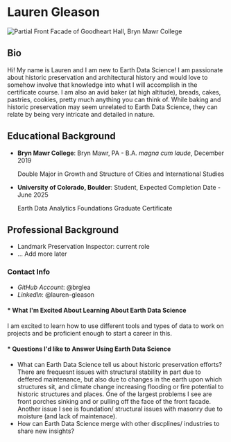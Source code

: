 # Lauren Gleason

![Partial Front Facade of Goodheart Hall, Bryn Mawr College]()

## **Bio**
Hi! My name is Lauren and I am new to Earth Data Science! I am passionate about historic preservation and architectural history and would love to somehow involve that knowledge into what I will accomplish in the certificate course. I am also an avid baker (at high altitude), breads, cakes, pastries, cookies, pretty much anything you can think of. While baking and historic preservation may seem unrelated to Earth Data Science, they can relate by being very intricate and detailed in nature.

## **Educational Background**
* **Bryn Mawr College**: Bryn Mawr, PA - B.A. *magna cum laude*, December 2019

  Double Major in Growth and Structure of Cities and International Studies
* **University of Colorado, Boulder**: Student, Expected Completion Date - June 2025

  Earth Data Analytics Foundations Graduate Certificate
  
## **Professional Background**
* Landmark Preservation Inspector: current role
* ... Add more later

### **Contact Info**
* *GitHub Account*: @brglea
* *LinkedIn*: @lauren-gleason

  
#### * What I'm Excited About Learning About Earth Data Science
I am excited to learn how to use different tools and types of data to work on projects and be proficient enough to start a career in this.

#### * Questions I'd like to Answer Using Earth Data Science
* What can Earth Data Science tell us about historic preservation efforts? There are frequesnt issues with structural stability in part due to deffered maintenance, but also due to changes in the earth upon which structures sit, and climate change increasing flooding or fire potential to historic structures and places. One of the largest problems I see are front porches sinking and or pulling off the face of the front facade. Another issue I see is foundation/ structural issues with masonry due to moisture (and lack of maintenace).
* How can Earth Data Science merge with other discplines/ industries to share new insights?
